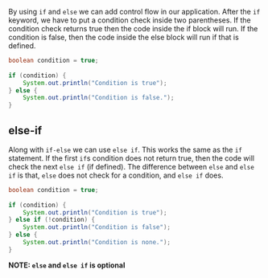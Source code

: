 By using `if` and `else` we can add control flow in our application. After the `if` keyword, we have to put a condition check inside two parentheses. If the condition check returns true then the code inside the if block will run. If the condition is false, then the code inside the else block will run if that is defined.

```java
boolean condition = true;  
  
if (condition) {  
	System.out.println("Condition is true");  
} else {  
	System.out.println("Condition is false.");  
}
```

## else-if

Along with `if-else` we can use `else if`. This works the same as the `if` statement. If the first `if`s condition does not return true, then the code will check the next `else if` (if defined).  The difference between `else` and `else if` is that, `else` does not check for a condition, and `else if` does.

```java
boolean condition = true;  
  
if (condition) {  
	System.out.println("Condition is true");  
} else if (!condition) {  
	System.out.println("Condition is false");  
} else {  
	System.out.println("Condition is none.");  
}
```

**NOTE: `else` and `else if` is optional**